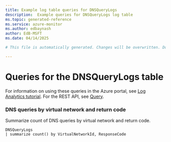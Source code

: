 ```yaml
---
title: Example log table queries for DNSQueryLogs
description:  Example queries for DNSQueryLogs log table
ms.topic: generated-reference
ms.service: azure-monitor
ms.author: edbaynash
author: EdB-MSFT
ms.date: 04/14/2025

# This file is automatically generated. Changes will be overwritten. Do not change this file directly. 

---
```


# Queries for the DNSQueryLogs table

For information on using these queries in the Azure portal, see [Log Analytics tutorial](/azure/azure-monitor/logs/log-analytics-tutorial). For the REST API, see [Query](/azure/azure-monitor/logs/api/overview).


### DNS queries by virtual network and return code  


Summarize count of DNS queries by virtual network and return code.  

```query
DNSQueryLogs
| summarize count() by VirtualNetworkId, ResponseCode
```

